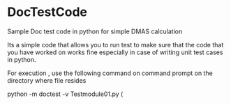 # DocTestCode

Sample Doc test code in python for simple DMAS calculation

Its a simple code that allows you to run test to make sure that the code that you have worked on works fine especially in case of writing unit test cases in python.

For execution , use the following command on command prompt on the directory where file resides

python -m doctest -v Testmodule01.py (
